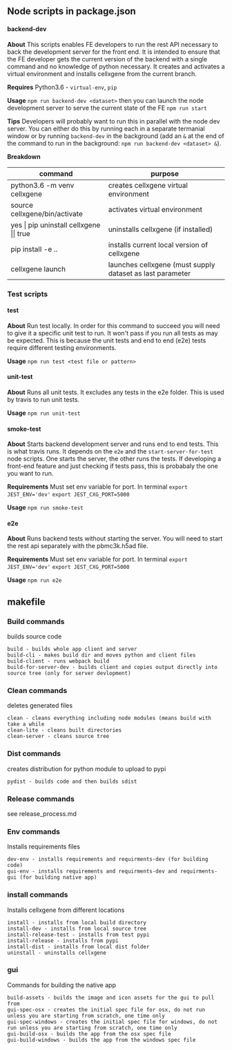 ## Node scripts in package.json

#### backend-dev

**About** This scripts enables FE developers to run the rest API necessary to back the development server for the front end. It is intended to ensure that the FE developer gets the current version of the backend with a single command and no knowledge of python necessary. It creates and activates a virtual environment and installs cellxgene from the current branch.

**Requires** Python3.6 - `virtual-env`, `pip`

**Usage** `npm run backend-dev <dataset>` then you can launch the node development server to serve the current state of the FE `npm run start`

**Tips** Developers will probably want to run this in parallel with the node dev server. You can either do this by running each in a separate termanial window or by running `backend-dev` in the background (add an `&` at the end of the command to run in the background: `npm run backend-dev <dataset> &`).

**Breakdown**

| command                                  | purpose                                                   |
| ---------------------------------------- | --------------------------------------------------------- |
| python3.6 -m venv cellxgene              | creates cellxgene virtual environment                     |
| source cellxgene/bin/activate            | activates virtual environment                             |
| yes \| pip uninstall cellxgene \|\| true | uninstalls cellxgene (if installed)                       |
| pip install -e ..                        | installs current local version of cellxgene               |
| cellxgene launch                         | launches cellxgene (must supply dataset as last parameter |

### Test scripts

#### test

**About** Run test locally. In order for this command to succeed you will need to give it a specific unit test to run. It won't pass if you run all tests as may be expected. This is because the unit tests and end to end (e2e) tests require different testing environments.

**Usage** `npm run test <test file or pattern>`

#### unit-test

**About** Runs all unit tests. It excludes any tests in the e2e folder. This is used by travis to run unit tests.

**Usage** `npm run unit-test`

#### smoke-test

**About** Starts backend development server and runs end to end tests. This is what travis runs. It depends on the `e2e` and the `start-server-for-test` node scripts. One starts the server, the other runs the tests. If developing a front-end feature and just checking if tests pass, this is probabaly the one you want to run.

**Requirements** Must set env variable for port. In terminal `export JEST_ENV='dev'` `export JEST_CXG_PORT=5000`

**Usage** `npm run smoke-test`

#### e2e

**About** Runs backend tests without starting the server. You will need to start the rest api separately with the pbmc3k.h5ad file.

**Requirements** Must set env variable for port. In terminal `export JEST_ENV='dev'` `export JEST_CXG_PORT=5000`

**Usage** `npm run e2e`

## makefile

### Build commands

builds source code

```
build - builds whole app client and server
build-cli - makes build dir and moves python and client files
build-client - runs webpack build
build-for-server-dev - builds client and copies output directly into source tree (only for server devlopment)
```

### Clean commands

deletes generated files

```
clean - cleans everything including node modules (means build with take a while
clean-lite - cleans built directories
clean-server - cleans source tree
```

### Dist commands

creates distribution for python module to upload to pypi

```
pydist - builds code and then builds sdist
```

### Release commands

see release_process.md

### Env commands

Installs requirements files

```
dev-env - installs requirements and requirments-dev (for building code)
gui-env - installs requirements and requirments-dev and requirments-gui (for building native app)
```

### install commands

Installs cellxgene from different locations

```
install - installs from local build directory
install-dev - installs from local source tree
install-release-test - installs from test pypi
install-release - installs from pypi
install-dist - installs from local dist folder
uninstall - uninstalls cellxgene
```

### gui

Commands for building the native app

```
build-assets - builds the image and icon assets for the gui to pull from
gui-spec-osx - creates the initial spec file for osx, do not run unless you are starting from scratch, one time only
gui-spec-windows - creates the initial spec file for windows, do not run unless you are starting from scratch, one time only
gui-build-osx - builds the app from the osx spec file
gui-build-windows - builds the app from the windows spec file
```
